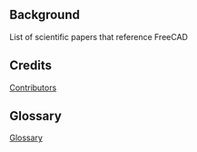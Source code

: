 ## Background

List of scientific papers that reference FreeCAD

## Credits

[Contributors](Contributors.md)

## Glossary

[Glossary](Glossary.md)
